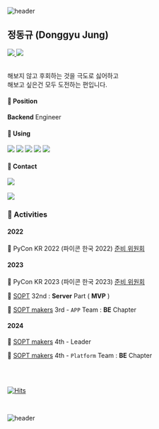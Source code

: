 ![header](https://capsule-render.vercel.app/api?type=rect&color=gradient&height=1) 


## 정동규 (Donggyu Jung)  
<!--<div style="display:flex;width:100%;">
<div style="width:50%;">-->

<a href="https://yummygyudon.notion.site/42013626c0cf4ce6bf7f41fef38dadf0?pvs=4">
  <img src="https://img.shields.io/badge/Resume-orange?style=for-a-badge&logo=Notion&logoColor=yello"/>
</a>
<a href="https://yummygyudon.notion.site/Protfolio-7752be9cd7554583a3a0345e5634e48f?pvs=4">
  <img src="https://img.shields.io/badge/Portfolio-grey?style=for-a-badge&logo=Notion&logoColor=yello"/>
</a>

<br/>
<br/>

해보지 않고 후회하는 것을 극도로 싫어하고<br/>
해보고 싶은건 모두 도전하는 편입니다. 


#### 💼 **Position**
**Backend** Engineer

#### 💬 **Using**
<img src="https://img.shields.io/badge/Java-brown?style=flat-square&logo=openjdk&logoColor=white"> <img src="https://img.shields.io/badge/Spring-6DB33F?style=flat-square&logo=Spring&logoColor=white"> <img src="https://img.shields.io/badge/MySQL-007396?style=flat-square&logo=MySQL&logoColor=white"> <img src="https://img.shields.io/badge/PostgreSQL-blue?style=flat-square&logo=PostgreSQL&logoColor=white"> <img src="https://img.shields.io/badge/Amazon AWS-F7A81B?style=flat-square&logo=Amazon&logoColor=white">

#### 📮 **Contact** 
<a href="mailto:bang2brew@gamil.com">
  <img src="https://img.shields.io/badge/Gmail-darkgrey?style=for-a-badge&logo=Gmail&logoColor=yello"/>
</a>

<br/>
<br/>

<img src="https://github.com/yummygyudon/yummygyudon/assets/86935274/dd588589-71c6-411c-b1eb-4d6b90d43037"/>

<br/>

### 🌼 Activities
#### 2022
🐍 PyCon KR 2022 (파이콘 한국 2022) [준비 위원회](https://2022.pycon.kr/about/organizing-team)

#### 2023
🐍 PyCon KR 2023 (파이콘 한국 2023) [준비 위원회](https://2023.pycon.kr/about/organizing-team)

💙 [SOPT](https://www.sopt.org/) 32nd : **Server** Part ( **MVP** )

🚀 [SOPT makers](https://makers.sopt.org/) 3rd - `APP` Team : **BE** Chapter

#### 2024
🚀 [SOPT makers](https://makers.sopt.org/) 4th - Leader

🚀 [SOPT makers](https://makers.sopt.org/) 4th - `Platform` Team : **BE** Chapter


  
<br/>
<br/>


[![Hits](https://hits.seeyoufarm.com/api/count/incr/badge.svg?url=https%3A%2F%2Fgithub.com%2Fyummygyudon%2Fhit-counter&count_bg=%2379C83D&title_bg=%23555555&icon=&icon_color=%23E7E7E7&title=hits&edge_flat=false)](https://hits.seeyoufarm.com)    


<br/>

![header](https://capsule-render.vercel.app/api?type=rect&color=gradient&height=1) 


<!--[![Solved.ac프로필](http://mazassumnida.wtf/api/mini/generate_badge?boj=duck9912)](https://solved.ac/duck9912)<br> -->
<!--[![Solved.ac프로필](http://mazassumnida.wtf/api/v2/generate_badge?boj=duck9912)](https://solved.ac/duck9912)<br>
![Anurag's GitHub stats](https://github-readme-stats.vercel.app/api?username=yummygyudon&hide=stars&count_private=true&show_icons=true&title_color=FFD000&text_color=AB5232&icon_color=FFD000&border_color=8B4513)




</div>


<div style="width:50%;">
  
## 👀 More About 👀
  

### ☎️ Contact
**Main** : <a href="mailto:bang2brew@gamil.com"><img  src="https://img.shields.io/badge/Gmail-EA4335?style=flat-square&logo=gmail&logoColor=white"/></a> 
<br/>
📮 **Sub** : <a href="mailto:duck9912@naver.com"><img  src="https://img.shields.io/badge/Naver-03C75A?style=flat-square&logo=naverl&logoColor=white"/></a> 
<br/>


 
  

-->

